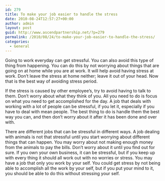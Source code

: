```yaml
---
id: 279
title: To make your job easier to handle the stress
date: 2010-08-24T12:57:27+00:00
author: admin
layout: post
guid: http://www.ascendpartnership.net/?p=279
permalink: /2010/08/24/to-make-your-job-easier-to-handle-the-stress/
categories:
  - General
---
```

Going to work everyday can get stressful. You can also avoid this type of thing from happening. You can do this by not worrying about things that are going on at home while you are at work. It will help avoid having stress at work. Don’t leave the stress at home neither; leave it out of your head. Now that is the best way of avoiding stress period. 

If the stress is caused by other employee’s, try to avoid having to talk to them. Don’t worry about what they think of you. All you need to do is focus on what you need to get accomplished for the day. A job that deals with working with a lot of people can be stressful, if you let it, especially if you have to deal with mean people. The best thing to do is handle them the best way you can, and then don’t worry about it after it has been done and over with.

There are different jobs that can be stressful in different ways. A job dealing with animals is not that stressful until you start worrying about different things that can happen. You may worry about not making enough money from the animals to pay the bills. Don’t worry about it until you find out for sure. If you own your own business, it can be stressful, but if you keep up with every thing it should all work out with no worries or stress. You may have a job that only you work by your self. You could get stress by not being able to accomplish all the work by your self, but if you put your mind to it, you should be able to do this without stressing your self.
